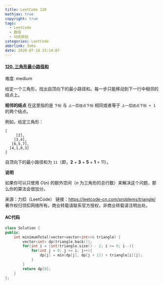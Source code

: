 ```yaml
---
title: LeetCode 120
mathjax: true
copyright: true
tags:
  - LeetCode
  - 数组
  - 动态规划
categories: LeetCode
abbrlink: 3a6a
date: 2020-07-18 15:14:07
---
```


#### [120. 三角形最小路径和](https://leetcode-cn.com/problems/triangle/)

难度: medium

给定一个三角形，找出自顶向下的最小路径和。每一步只能移动到下一行中相邻的结点上。

**相邻的结点** 在这里指的是 `下标` 与 `上一层结点下标` 相同或者等于 `上一层结点下标 + 1` 的两个结点。

例如，给定三角形：

```
[
     [2],
    [3,4],
   [6,5,7],
  [4,1,8,3]
]
```

自顶向下的最小路径和为 `11`（即，**2** + **3** + **5** + **1** = 11）。

**说明**

如果你可以只使用 *O*(*n*) 的额外空间（*n* 为三角形的总行数）来解决这个问题，那么你的算法会很加分。

<!--more-->

来源：力扣（LeetCode）
链接：https://leetcode-cn.com/problems/triangle/
著作权归领扣网络所有。商业转载请联系官方授权，非商业转载请注明出处。

#### AC代码

```c++
class Solution {
public:
    int minimumTotal(vector<vector<int>>& triangle) {
        vector<int> dp(triangle.back());
        for(int i = (int)triangle.size() - 2; i >= 0; i--){
            for(int j = 0; j <= i; j++){
                dp[j] = min(dp[j], dp[j + 1]) + triangle[i][j];
            }
        }
        return dp[0];
    }
};
```

